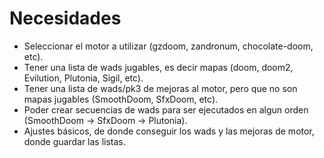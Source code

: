 # Necesidades
* Seleccionar el motor a utilizar (gzdoom, zandronum, chocolate-doom, etc).
* Tener una lista de wads jugables, es decir mapas (doom, doom2, Evilution, Plutonia, Sigil, etc).
* Tener una lista de wads/pk3 de mejoras al motor, pero que no son mapas jugables (SmoothDoom, SfxDoom, etc).
* Poder crear secuencias de wads para ser ejecutados en algun orden (SmoothDoom -> SfxDoom -> Plutonia).
* Ajustes básicos, de donde conseguir los wads y las mejoras de motor, donde guardar las listas.